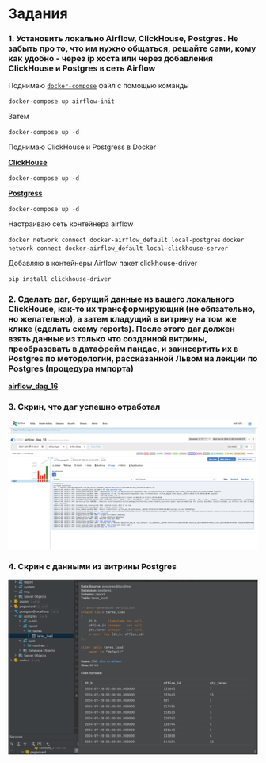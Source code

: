 # Задания
### 1. Установить локально Airflow, ClickHouse, Postgres. Не забыть про то, что им нужно общаться, решайте сами, кому как удобно - через ip хоста или через добавления ClickHouse и Postgres в сеть Airflow

Поднимаю [`docker-compose`](./docker/docker-airflow/docker-compose.yaml) файл с помощью команды

`docker-compose up airflow-init`

Затем

`docker-compose up -d`

Поднимаю ClickHouse и Postgress в Docker

[**ClickHouse**](./docker/docker-clickhouse/docker-compose.yml)

`docker-compose up -d`

[**Postgress**](./docker/docker-postgres/docker-compose.yml)

`docker-compose up -d`

Настраиваю сеть контейнера airflow

`docker network connect docker-airflow_default local-postgres`
`docker network connect docker-airflow_default local-clickhouse-server`

Добавляю в контейнеры Airflow пакет clickhouse-driver

`pip install clickhouse-driver`

### 2. Сделать даг, берущий данные из вашего локального ClickHouse, как-то их трансформирующий (не обязательно, но желательно), а затем кладущий в витрину на том же клике (сделать схему reports). После этого даг должен взять данные из только что созданной витрины, преобразовать в датафрейм пандас, и заинсертить их в Postgres по методологии, рассказанной Львом на лекции по Postgres (процедура импорта)

[**airflow_dag_16**](airflow_dag_16.py)

### 3. Скрин, что даг успешно отработал

[<img src="img/airflow-interface.png" width="1000"/>](img/airflow-interface.png)

### 4. Скрин с данными из витрины Postgres

[<img src="img/postgres-result.png" width="1000"/>](img/postgres-result.png)